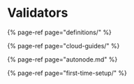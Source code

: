 # Validators



{% page-ref page="definitions/" %}

{% page-ref page="cloud-guides/" %}

{% page-ref page="autonode.md" %}

{% page-ref page="first-time-setup/" %}



